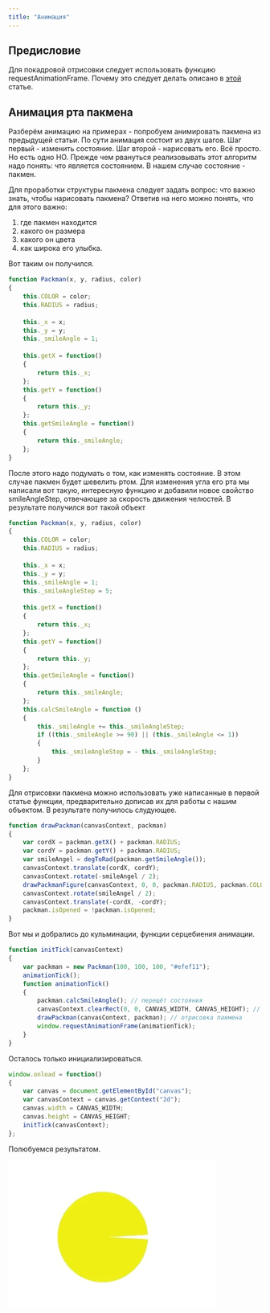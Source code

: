 ```yaml
---
title: "Анимация"
---
```


## Предисловие
Для покадровой отрисовки следует использовать функцию requestAnimationFrame. Почему это следует делать описано в [этой](https://learn.javascript.ru/js-animation) статье.

## Анимация рта пакмена
Разберём анимацию на примерах - попробуем анимировать пакмена из предыдущей статьи. По сути анимация состоит из двух шагов. Шаг первый - изменить состояние. Шаг второй - нарисовать его. Всё просто. Но есть одно НО. Прежде чем рвануться реализовывать этот алгоритм надо понять: что является состоянием. В нашем случае состояние - пакмен.

Для проработки структуры пакмена следует задать вопрос: что важно знать, чтобы нарисовать пакмена?
Ответив на него можно понять, что для этого важно:
 1. где пакмен находится
 2. какого он размера
 3. какого он цвета
 4. как широка его улыбка.

Вот таким он получился.

```js
function Packman(x, y, radius, color)
{
    this.COLOR = color;
    this.RADIUS = radius;

    this._x = x;
    this._y = y;
    this._smileAngle = 1;

    this.getX = function()
    {
        return this._x;
    };
    this.getY = function()
    {
        return this._y;
    };
    this.getSmileAngle = function()
    {
        return this._smileAngle;
    };
}
```

После этого надо подумать о том, как изменять состояние. В этом случае пакмен будет шевелить ртом.
Для изменения угла его рта мы написали вот такую, интересную функцию и добавили новое свойство smileAngleStep, отвечающее за скорость движения челюстей.
В результате получился вот такой объект

```js
function Packman(x, y, radius, color)
{
    this.COLOR = color;
    this.RADIUS = radius;

    this._x = x;
    this._y = y;
    this._smileAngle = 1;
    this._smileAngleStep = 5;

    this.getX = function()
    {
        return this._x;
    };
    this.getY = function()
    {
        return this._y;
    };
    this.getSmileAngle = function()
    {
        return this._smileAngle;
    };
    this.calcSmileAngle = function ()
    {
        this._smileAngle += this._smileAngleStep;
        if ((this._smileAngle >= 90) || (this._smileAngle <= 1))
        {
            this._smileAngleStep = - this._smileAngleStep;
        }
    };
}
```

Для отрисовки пакмена можно использовать уже написанные в первой статье функции, предварительно дописав их для работы с нашим объектом.
В результате получилось слудующее.

```js
function drawPackman(canvasContext, packman)
{
    var cordX = packman.getX() + packman.RADIUS;
    var cordY = packman.getY() + packman.RADIUS;
    var smileAngel = degToRad(packman.getSmileAngle());
    canvasContext.translate(cordX, cordY);
    canvasContext.rotate(-smileAngel / 2);
    drawPackmanFigure(canvasContext, 0, 0, packman.RADIUS, packman.COLOR, smileAngel);
    canvasContext.rotate(smileAngel / 2);
    canvasContext.translate(-cordX, -cordY);
    packman.isOpened = !packman.isOpened;
}
```

Вот мы и добрались до кульминации, функции серцебиения анимации.
```js
function initTick(canvasContext)
{
    var packman = new Packman(100, 100, 100, "#efef11");
    animationTick();
    function animationTick()
    {
        packman.calcSmileAngle(); // перещёт состояния
        canvasContext.clearRect(0, 0, CANVAS_WIDTH, CANVAS_HEIGHT); // очистка экрана
        drawPackman(canvasContext, packman); // отрисовка пакмена
        window.requestAnimationFrame(animationTick);
    }
}
```

Осталось только инициализироваться.

```js
window.onload = function()
{
    var canvas = document.getElementById("canvas");
    var canvasContext = canvas.getContext("2d");
    canvas.width = CANVAS_WIDTH;
    canvas.height = CANVAS_HEIGHT;
    initTick(canvasContext);
};
```

Полюбуемся результатом.

![Скриншот](img\html_canvas\animated_packman.gif)
